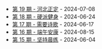 * [第 19 期 - 河北正定](https://thatdog.cn/posts/19-河北正定) - 2024-07-08
* [第 18 期 - 硬派健身](https://thatdog.cn/posts/18-硬派健身) - 2024-06-24
* [第 17 期 - 需要诗歌](https://thatdog.cn/posts/17-需要诗歌) - 2024-06-17
* [第 16 期 - 端午安康](https://thatdog.cn/posts/16-端午安康) - 2024-08-15
* [第 15 期 - 坚持晨练](https://thatdog.cn/posts/15-坚持晨练) - 2024-06-04
